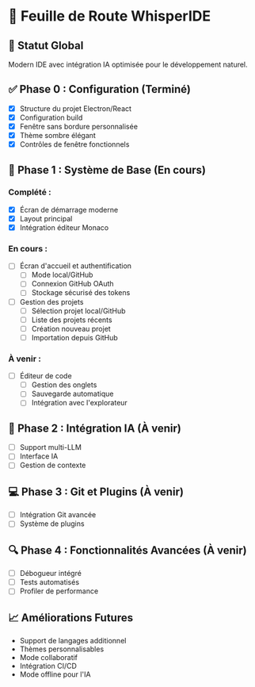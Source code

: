 # 🚀 Feuille de Route WhisperIDE

## 🎯 Statut Global
Modern IDE avec intégration IA optimisée pour le développement naturel.

## ✅ Phase 0 : Configuration (Terminé)
- [x] Structure du projet Electron/React
- [x] Configuration build
- [x] Fenêtre sans bordure personnalisée
- [x] Thème sombre élégant
- [x] Contrôles de fenêtre fonctionnels

## 🔨 Phase 1 : Système de Base (En cours)
### Complété :
- [x] Écran de démarrage moderne
- [x] Layout principal
- [x] Intégration éditeur Monaco

### En cours :
- [ ] Écran d'accueil et authentification
  - [ ] Mode local/GitHub
  - [ ] Connexion GitHub OAuth
  - [ ] Stockage sécurisé des tokens
- [ ] Gestion des projets
  - [ ] Sélection projet local/GitHub
  - [ ] Liste des projets récents
  - [ ] Création nouveau projet
  - [ ] Importation depuis GitHub

### À venir :
- [ ] Éditeur de code
  - [ ] Gestion des onglets
  - [ ] Sauvegarde automatique
  - [ ] Intégration avec l'explorateur

## 🤖 Phase 2 : Intégration IA (À venir)
- [ ] Support multi-LLM
- [ ] Interface IA
- [ ] Gestion de contexte

## 💻 Phase 3 : Git et Plugins (À venir)
- [ ] Intégration Git avancée
- [ ] Système de plugins

## 🔍 Phase 4 : Fonctionnalités Avancées (À venir)
- [ ] Débogueur intégré
- [ ] Tests automatisés
- [ ] Profiler de performance

## 📈 Améliorations Futures
- Support de langages additionnel
- Thèmes personnalisables
- Mode collaboratif
- Intégration CI/CD
- Mode offline pour l'IA